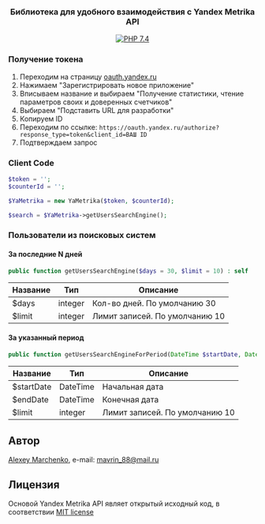 <h3 align="center">Библиотека для удобного взаимодействия с Yandex Metrika API</h3>

<p align="center">
    <a href="https://php.net"><img alt="PHP 7.4" src="https://img.shields.io/badge/PHP-7.3-777BB4?style=for-the-badge&logo=php"></a>
</p>

### Получение токена
1. Переходим на страницу [oauth.yandex.ru](https://oauth.yandex.ru/)
2. Нажимаем "Зарегистрировать новое приложение"
3. Вписываем название и выбираем "Получение статистики, чтение параметров своих и доверенных счетчиков"
4. Выбираем "Подставить URL для разработки"
5. Копируем ID
6. Переходим по ссылке: `https://oauth.yandex.ru/authorize?response_type=token&client_id=ВАШ ID`
7. Подтверждаем запрос


### Client Code
```php
$token = '';
$counterId = '';

$YaMetrika = new YaMetrika($token, $counterId);

$search = $YaMetrika->getUsersSearchEngine();
```

### Пользователи из поисковых систем
#### За последние N дней
```php
public function getUsersSearchEngine($days = 30, $limit = 10) : self
```
Название | Тип | Описание
---------|-----|----------------------
$days | integer | Кол-во дней. По умолчанию 30
$limit | integer | Лимит записей. По умолчанию 10

#### За указанный период
```php
public function getUsersSearchEngineForPeriod(DateTime $startDate, DateTime $endDate, $limit = 10) : self
```
Название | Тип | Описание
---------|-----|----------------------
$startDate | DateTime | Начальная дата
$endDate | DateTime | Конечная дата
$limit | integer | Лимит записей. По умолчанию 10

## Автор
[Alexey Marchenko](https://github.com/mavrin88), e-mail: [mavrin_88@mail.ru](mailto:mavrin_88@mail.ru)

## Лицензия
Основой Yandex Metrika API являет открытый исходный код, в соответствии [MIT license](https://opensource.org/licenses/MIT)
